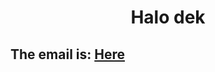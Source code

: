 <h1><center>Halo dek</center></h1>
<h2>The email is: <a href="mailto:rendyanif37@gmail.com">Here</a></h2>
